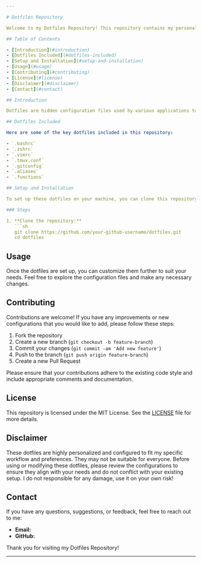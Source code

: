 ```yaml
---

# Dotfiles Repository

Welcome to my Dotfiles Repository! This repository contains my personal configuration files (dotfiles) for various tools and applications. These dotfiles help to set up and maintain a consistent development environment across different machines.

## Table of Contents

- [Introduction](#introduction)
- [Dotfiles Included](#dotfiles-included)
- [Setup and Installation](#setup-and-installation)
- [Usage](#usage)
- [Contributing](#contributing)
- [License](#license)
- [Disclaimer](#disclaimer)
- [Contact](#contact)

## Introduction

Dotfiles are hidden configuration files used by various applications to set up user preferences and settings. This repository contains my customized dotfiles for tools like the shell (bash, zsh), text editors (vim, nano), and other utilities. These configurations are tailored to my personal workflow and preferences.

## Dotfiles Included

Here are some of the key dotfiles included in this repository:

- `.bashrc`
- `.zshrc`
- `.vimrc`
- `.tmux.conf`
- `.gitconfig`
- `.aliases`
- `.functions`

## Setup and Installation

To set up these dotfiles on your machine, you can clone this repository and symlink the dotfiles to your home directory.

### Steps

1. **Clone the repository:**
   ```sh
   git clone https://github.com/your-github-username/dotfiles.git
   cd dotfiles
   ```

## Usage

Once the dotfiles are set up, you can customize them further to suit your needs. Feel free to explore the configuration files and make any necessary changes.

## Contributing

Contributions are welcome! If you have any improvements or new configurations that you would like to add, please follow these steps:

1. Fork the repository
2. Create a new branch (`git checkout -b feature-branch`)
3. Commit your changes (`git commit -am 'Add new feature'`)
4. Push to the branch (`git push origin feature-branch`)
5. Create a new Pull Request

Please ensure that your contributions adhere to the existing code style and include appropriate comments and documentation.

## License

This repository is licensed under the MIT License. See the [LICENSE](LICENSE) file for more details.

## Disclaimer

These dotfiles are highly personalized and configured to fit my specific workflow and preferences. They may not be suitable for everyone. Before using or modifying these dotfiles, please review the configurations to ensure they align with your needs and do not conflict with your existing setup. I do not responsible for any damage, use it on your own risk!

## Contact

If you have any questions, suggestions, or feedback, feel free to reach out to me:

- **Email:** 
- **GitHub:** 

Thank you for visiting my Dotfiles Repository!

---
```

